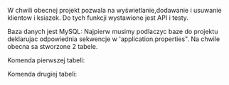 W chwili obecnej projekt pozwala na wyświetlanie,dodawanie i usuwanie klientow i ksiazek.
Do tych funkcji wystawione jest API i testy.



Baza danych jest MySQL:
Najpierw musimy podlaczyc baze do projektu deklarujac odpowiednia sekwencje w 'application.properties".
Na chwile obecna sa stworzone 2 tabele.

Komenda pierwszej tabeli:


Komenda drugiej tabeli:




